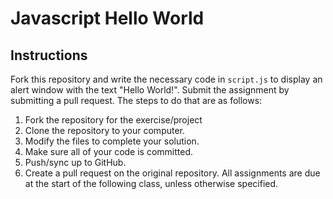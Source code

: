 # Javascript Hello World

## Instructions
Fork this repository and write the necessary code in `script.js` to display an alert window with the text "Hello World!". Submit the assignment by submitting a pull request. The steps to do that are as follows:

1. Fork the repository for the exercise/project
1. Clone the repository to your computer.
1. Modify the files to complete your solution.
1. Make sure all of your code is committed.
1. Push/sync up to GitHub.
1. Create a pull request on the original repository. All assignments are due at the start of the following class, unless otherwise specified.
